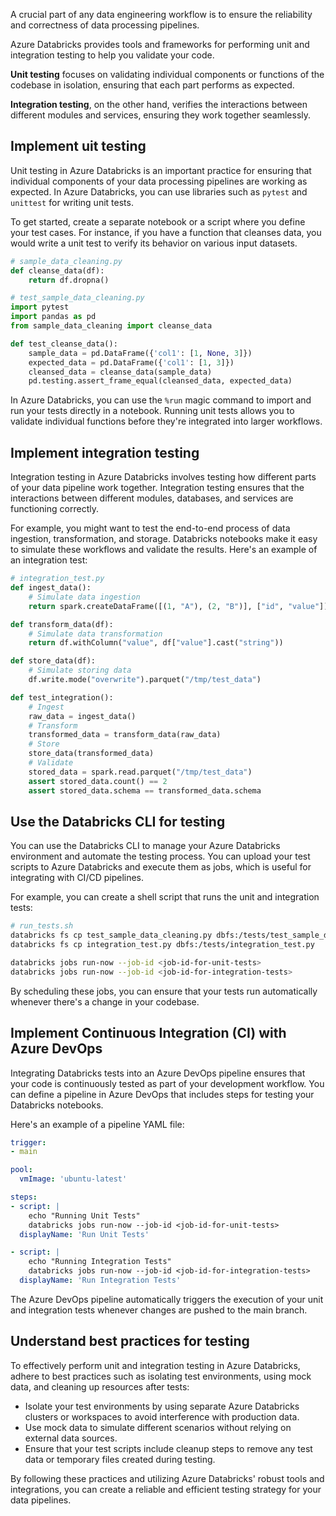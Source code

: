 A crucial part of any data engineering workflow is to ensure the reliability and correctness of data processing pipelines.

Azure Databricks provides tools and frameworks for performing unit and integration testing to help you validate your code.

**Unit testing** focuses on validating individual components or functions of the codebase in isolation, ensuring that each part performs as expected.

**Integration testing**, on the other hand, verifies the interactions between different modules and services, ensuring they work together seamlessly.

## Implement uit testing

Unit testing in Azure Databricks is an important practice for ensuring that individual components of your data processing pipelines are working as expected. In Azure Databricks, you can use libraries such as `pytest` and `unittest` for writing unit tests.

To get started, create a separate notebook or a script where you define your test cases. For instance, if you have a function that cleanses data, you would write a unit test to verify its behavior on various input datasets.

```python
# sample_data_cleaning.py
def cleanse_data(df):
    return df.dropna()

# test_sample_data_cleaning.py
import pytest
import pandas as pd
from sample_data_cleaning import cleanse_data

def test_cleanse_data():
    sample_data = pd.DataFrame({'col1': [1, None, 3]})
    expected_data = pd.DataFrame({'col1': [1, 3]})
    cleansed_data = cleanse_data(sample_data)
    pd.testing.assert_frame_equal(cleansed_data, expected_data)
```

In Azure Databricks, you can use the `%run` magic command to import and run your tests directly in a notebook. Running unit tests allows you to validate individual functions before they're integrated into larger workflows.

## Implement integration testing

Integration testing in Azure Databricks involves testing how different parts of your data pipeline work together. Integration testing ensures that the interactions between different modules, databases, and services are functioning correctly.

For example, you might want to test the end-to-end process of data ingestion, transformation, and storage. Databricks notebooks make it easy to simulate these workflows and validate the results. Here's an example of an integration test:

```python
# integration_test.py
def ingest_data():
    # Simulate data ingestion
    return spark.createDataFrame([(1, "A"), (2, "B")], ["id", "value"])

def transform_data(df):
    # Simulate data transformation
    return df.withColumn("value", df["value"].cast("string"))

def store_data(df):
    # Simulate storing data
    df.write.mode("overwrite").parquet("/tmp/test_data")

def test_integration():
    # Ingest
    raw_data = ingest_data()
    # Transform
    transformed_data = transform_data(raw_data)
    # Store
    store_data(transformed_data)
    # Validate
    stored_data = spark.read.parquet("/tmp/test_data")
    assert stored_data.count() == 2
    assert stored_data.schema == transformed_data.schema
```

## Use the Databricks CLI for testing

You can use the Databricks CLI to manage your Azure Databricks environment and automate the testing process. You can upload your test scripts to Azure Databricks and execute them as jobs, which is useful for integrating with CI/CD pipelines.

For example, you can create a shell script that runs the unit and integration tests:

```sh
# run_tests.sh
databricks fs cp test_sample_data_cleaning.py dbfs:/tests/test_sample_data_cleaning.py
databricks fs cp integration_test.py dbfs:/tests/integration_test.py

databricks jobs run-now --job-id <job-id-for-unit-tests>
databricks jobs run-now --job-id <job-id-for-integration-tests>
```

By scheduling these jobs, you can ensure that your tests run automatically whenever there's a change in your codebase.

## Implement Continuous Integration (CI) with Azure DevOps

Integrating Databricks tests into an Azure DevOps pipeline ensures that your code is continuously tested as part of your development workflow. You can define a pipeline in Azure DevOps that includes steps for testing your Databricks notebooks.

Here's an example of a pipeline YAML file:

```yaml
trigger:
- main

pool:
  vmImage: 'ubuntu-latest'

steps:
- script: |
    echo "Running Unit Tests"
    databricks jobs run-now --job-id <job-id-for-unit-tests>
  displayName: 'Run Unit Tests'

- script: |
    echo "Running Integration Tests"
    databricks jobs run-now --job-id <job-id-for-integration-tests>
  displayName: 'Run Integration Tests'
```

The Azure DevOps pipeline automatically triggers the execution of your unit and integration tests whenever changes are pushed to the main branch.

## Understand best practices for testing

To effectively perform unit and integration testing in Azure Databricks, adhere to best practices such as isolating test environments, using mock data, and cleaning up resources after tests:

- Isolate your test environments by using separate Azure Databricks clusters or workspaces to avoid interference with production data.
- Use mock data to simulate different scenarios without relying on external data sources.
- Ensure that your test scripts include cleanup steps to remove any test data or temporary files created during testing.

By following these practices and utilizing Azure Databricks' robust tools and integrations, you can create a reliable and efficient testing strategy for your data pipelines.
